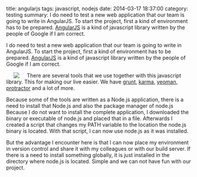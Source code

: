 title: angularjs
tags: javascript, nodejs
date: 2014-03-17 18:37:00
category:  testing
summary: I do need to test a new web application that our team is going to write in AngularJS. To start the project, first a kind of environment has to be prepared. [AngularJS](http://angularjs.org/) is a kind of javascript library written by the people of Google if I am correct.


I do need to test a new web application that our team is going to write in AngularJS. To start the project, first a kind of environment has to be prepared. [AngularJS](http://angularjs.org/) is a kind of javascript library written by the people of Google if I am correct.
<div style="float: left">
<img src="http://2.bp.blogspot.com/-nYyfDCzuVvs/UycybvgN1KI/AAAAAAAAAMY/nJ39O14QUYM/s1600/node.JS.png" style="margin: 0px 20px;" />
</div>

There are several tools that we use together with this javascript library. This for making our live easier. We have [grunt](http://gruntjs.com/), [karma](http://karma-runner.github.io/0.10/index.html), [yeoman](http://yeoman.io/), [protractor](https://github.com/angular/protractor) and a lot of more.

Because some of the tools are written as a Node.js application, there is a need to install that Node.js and also the package manager of node.js Because I do not want to install the complete application, I downloaded the binary or executable of node.js and placed that in a file. Afterwards I created a script that changes my PATH variable to the location the node.js binary is located. With that script, I can now use node.js as it was installed.

But the advantage I encounter here is that I can now place my environment in version control and share it with my colleagues or with our build server. If there is a need to install something globally, it is just installed in the directory where node.js is located. Simple and we can not have fun with our project.
